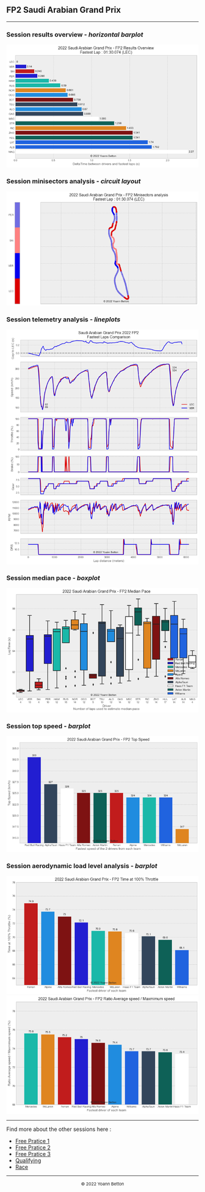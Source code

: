 ## FP2 Saudi Arabian Grand Prix

---

### Session results overview - *horizontal barplot*

<img src="/output/2022-03-27_Saudi_Arabian_Grand_Prix/fp2_results_overview_white.png?raw=true"/>

### Session minisectors analysis - *circuit layout*

<img src="/output/2022-03-27_Saudi_Arabian_Grand_Prix/fp2_minisectors_analysis_white.png?raw=true"/>

### Session telemetry analysis - *lineplots*

<img src="/output/2022-03-27_Saudi_Arabian_Grand_Prix/fp2_telemetry_analysis_white.png?raw=true"/>

### Session median pace - *boxplot*

<img src="/output/2022-03-27_Saudi_Arabian_Grand_Prix/fp2_median_pace_white.png?raw=true"/>

### Session top speed - *barplot*

<img src="/output/2022-03-27_Saudi_Arabian_Grand_Prix/topspeed_fp2_white.png?raw=true"/>

### Session aerodynamic load level analysis - *barplot*

<img src="/output/2022-03-27_Saudi_Arabian_Grand_Prix/fp2_maximum_throttle_white.png?raw=true"/>

<img src="/output/2022-03-27_Saudi_Arabian_Grand_Prix/fp2_speed_ratio_white.png?raw=true"/>

--- 

Find more about the other sessions here :
  - [Free Pratice 1](/page/FP1/2022-03-27_Saudi_Arabian_Grand_Prix)  
  - [Free Pratice 2](/page/FP2/2022-03-27_Saudi_Arabian_Grand_Prix) 
  - [Free Pratice 3](/page/FP3/2022-03-27_Saudi_Arabian_Grand_Prix)
  - [Qualifying](/page/Qualifying/2022-03-27_Saudi_Arabian_Grand_Prix) 
  - [Race](/page/Race/2022-03-27_Saudi_Arabian_Grand_Prix)

---

<div style="text-align: center">
  <p style="font-size:11px">&copy; 2022 Yoann Betton</p>
</div>

<!-- ---

<p style="font-size:11px">Page generated from <a href="https://github.com/yoannbtn/yoannbtn.github.io">github.com/yoannbtn</a>.</p> -->